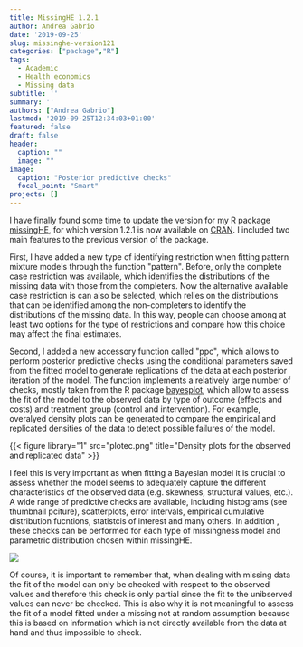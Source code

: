 ```yaml
---
title: MissingHE 1.2.1
author: Andrea Gabrio
date: '2019-09-25'
slug: missinghe-version121
categories: ["package","R"]
tags:
  - Academic
  - Health economics
  - Missing data
subtitle: ''
summary: ''
authors: ["Andrea Gabrio"]
lastmod: '2019-09-25T12:34:03+01:00'
featured: false
draft: false
header:
  caption: ""
  image: ""
image:
  caption: "Posterior predictive checks"
  focal_point: "Smart"
projects: []
---
```


I have finally found some time to update the version for my R package [missingHE](https://agabrioblog.onrender.com/missingHE/), for which version 1.2.1 is now available on [CRAN](https://cran.r-project.org/web/packages/missingHE/). 
I included two main features to the previous version of the package. 

First, I have added a new type of identifying restriction when fitting pattern mixture models through the function "pattern". Before, only the complete case
restriction was available, which identifies the distributions of the missing data with those from the completers. Now the alternative available case restriction is can also be selected, which relies on the distributions that can be identified 
among the non-completers to identify the distributions of the missing data. In this way, people can choose among at least two options for the type of restrictions and compare how this choice may affect the final estimates.

Second, I added a new accessory function called "ppc", which allows to perform posterior predictive checks using the conditional parameters saved from the fitted model to generate replications of the data at each posterior iteration of the model.
The function implements a relatively large number of checks, mostly taken from the R package [bayesplot](https://cran.r-project.org/web/packages/bayesplot/), which allow to assess the fit of the model to the observed data by type of outcome (effects and costs) and treatment group (control and intervention).
For example, overalyed density plots can be generated to compare the empirical and replicated densities of the data to detect possible failures of the model. 

{{< figure library="1" src="plotec.png" title="Density plots for the observed and replicated data" >}}

I feel this is very important as when fitting a Bayesian model it is crucial to assess whether the model seems to adequately capture the different characteristics of the observed data (e.g. skewness, structural values, etc.). 
A wide range of predictive checks are available, including histograms (see thumbnail pciture), scatterplots, error intervals, empirical cumulative distribution fucntions, statistcis of interest and many others. In addition ,
these checks can be performed for each type of missingness model and parametric distribution chosen within missingHE. 


![](https://media.giphy.com/media/NEvPzZ8bd1V4Y/giphy.gif)

Of course, it is important to remember that, when dealing with missing data the fit of the model can only be checked with respect to the observed values and therefore this 
check is only partial since the fit to the unibserved values can never be checked. This is also why it is not meaningful to assess the fit of a model fitted under a missing not at random assumption
because this is based on information which is not directly available from the data at hand and thus impossible to check.  










 
 
 
 
 
 
 
 
 
 
 
 












